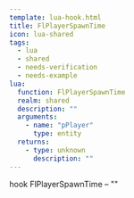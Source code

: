 ```yaml
---
template: lua-hook.html
title: FlPlayerSpawnTime
icon: lua-shared
tags:
  - lua
  - shared
  - needs-verification
  - needs-example
lua:
  function: FlPlayerSpawnTime
  realm: shared
  description: ""
  arguments:
    - name: "pPlayer"
      type: entity
  returns:
    - type: unknown
      description: ""
---
```


<div class="lua__search__keywords">
hook FlPlayerSpawnTime &#x2013; ""
</div>
